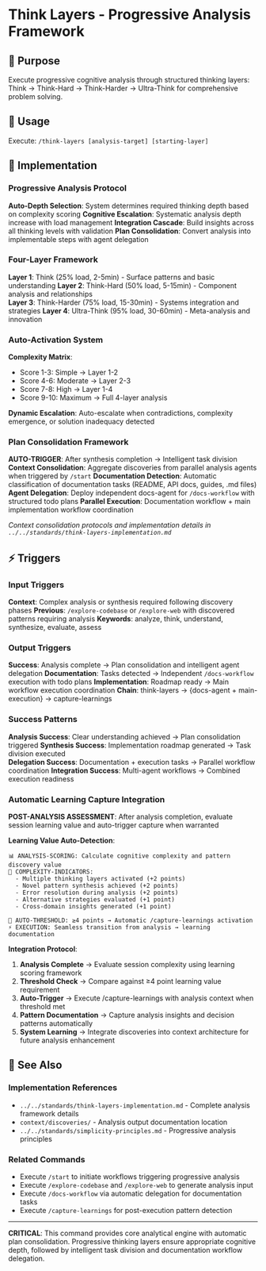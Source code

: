 # Think Layers - Progressive Analysis Framework

## 🎯 Purpose
Execute progressive cognitive analysis through structured thinking layers: Think → Think-Hard → Think-Harder → Ultra-Think for comprehensive problem solving.

## 🚀 Usage
Execute: `/think-layers [analysis-target] [starting-layer]`

## 🔧 Implementation

### Progressive Analysis Protocol
**Auto-Depth Selection**: System determines required thinking depth based on complexity scoring
**Cognitive Escalation**: Systematic analysis depth increase with load management
**Integration Cascade**: Build insights across all thinking levels with validation
**Plan Consolidation**: Convert analysis into implementable steps with agent delegation

### Four-Layer Framework
**Layer 1**: Think (25% load, 2-5min) - Surface patterns and basic understanding
**Layer 2**: Think-Hard (50% load, 5-15min) - Component analysis and relationships  
**Layer 3**: Think-Harder (75% load, 15-30min) - Systems integration and strategies
**Layer 4**: Ultra-Think (95% load, 30-60min) - Meta-analysis and innovation

### Auto-Activation System
**Complexity Matrix**:
- Score 1-3: Simple → Layer 1-2
- Score 4-6: Moderate → Layer 2-3  
- Score 7-8: High → Layer 1-4
- Score 9-10: Maximum → Full 4-layer analysis

**Dynamic Escalation**: Auto-escalate when contradictions, complexity emergence, or solution inadequacy detected

### Plan Consolidation Framework
**AUTO-TRIGGER**: After synthesis completion → Intelligent task division
**Context Consolidation**: Aggregate discoveries from parallel analysis agents when triggered by `/start`
**Documentation Detection**: Automatic classification of documentation tasks (README, API docs, guides, .md files)
**Agent Delegation**: Deploy independent docs-agent for `/docs-workflow` with structured todo plans
**Parallel Execution**: Documentation workflow + main implementation workflow coordination

*Context consolidation protocols and implementation details in `../../standards/think-layers-implementation.md`*

## ⚡ Triggers

### Input Triggers
**Context**: Complex analysis or synthesis required following discovery phases
**Previous**: `/explore-codebase` or `/explore-web` with discovered patterns requiring analysis
**Keywords**: analyze, think, understand, synthesize, evaluate, assess

### Output Triggers
**Success**: Analysis complete → Plan consolidation and intelligent agent delegation
**Documentation**: Tasks detected → Independent `/docs-workflow` execution with todo plans
**Implementation**: Roadmap ready → Main workflow execution coordination
**Chain**: think-layers → {docs-agent + main-execution} → capture-learnings

### Success Patterns
**Analysis Success**: Clear understanding achieved → Plan consolidation triggered
**Synthesis Success**: Implementation roadmap generated → Task division executed  
**Delegation Success**: Documentation + execution tasks → Parallel workflow coordination
**Integration Success**: Multi-agent workflows → Combined execution readiness

### Automatic Learning Capture Integration
**POST-ANALYSIS ASSESSMENT**: After analysis completion, evaluate session learning value and auto-trigger capture when warranted

**Learning Value Auto-Detection**:
```
📊 ANALYSIS-SCORING: Calculate cognitive complexity and pattern discovery value
🧠 COMPLEXITY-INDICATORS:
  - Multiple thinking layers activated (+2 points)
  - Novel pattern synthesis achieved (+2 points)
  - Error resolution during analysis (+2 points)
  - Alternative strategies evaluated (+1 point)
  - Cross-domain insights generated (+1 point)

🎯 AUTO-THRESHOLD: ≥4 points → Automatic /capture-learnings activation
⚡ EXECUTION: Seamless transition from analysis → learning documentation
```

**Integration Protocol**:
1. **Analysis Complete** → Evaluate session complexity using learning scoring framework
2. **Threshold Check** → Compare against ≥4 point learning value requirement
3. **Auto-Trigger** → Execute /capture-learnings with analysis context when threshold met
4. **Pattern Documentation** → Capture analysis insights and decision patterns automatically
5. **System Learning** → Integrate discoveries into context architecture for future analysis enhancement

## 🔗 See Also

### Implementation References
- `../../standards/think-layers-implementation.md` - Complete analysis framework details
- `context/discoveries/` - Analysis output documentation location
- `../../standards/simplicity-principles.md` - Progressive analysis principles

### Related Commands
- Execute `/start` to initiate workflows triggering progressive analysis
- Execute `/explore-codebase` and `/explore-web` to generate analysis input
- Execute `/docs-workflow` via automatic delegation for documentation tasks
- Execute `/capture-learnings` for post-execution pattern detection

---

**CRITICAL**: This command provides core analytical engine with automatic plan consolidation. Progressive thinking layers ensure appropriate cognitive depth, followed by intelligent task division and documentation workflow delegation.